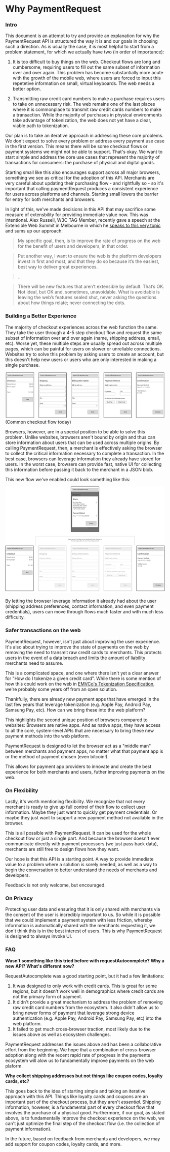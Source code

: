# Why PaymentRequest

### Intro

This document is an attempt to try and provide an explanation for why the PaymentRequest API is structured the way it is and our goals in choosing such a direction. As is usually the case, it is most helpful to start from a problem statement, for which we actually have two (in order of importance):

1. It is too difficult to buy things on the web. Checkout flows are long and cumbersome, requiring users to fill out the same subset of information over and over again. This problem has become substantially more acute with the growth of the mobile web, where users are forced to input this repetetive information on small, virtual keyboards. The web needs a better option.

2. Transmitting raw credit card numbers to make a purchase requires users to take on unnecessary risk. The web remains one of the last places where it is commonplace to transmit raw credit cards numbers to make a transaction. While the majority of purchases in physical environments take advantage of tokenization, the web does not yet have a clear, viable path to tokenization. 

Our plan is to take an iterative approach in addressing these core problems. We don't expect to solve every problem or address every payment use case in the first version. This means there will be some checkout flows or payment systems we might not be able to support. That's okay. We want to start simple and address the core use cases that represent the majority of transactions for consumers: the purchase of physical and digital goods.

Starting small like this also encourages support across all major browsers, something we see as critical for the adoption of this API. Merchants are very careful about updating their purchasing flow - and rightfully so - so it's important that calling paymentRequest produces a consistent experience for users across platforms and channels. Starting small lowers the barrier for entry for both merchants and browsers.

In light of this, we've made decisions in this API that may sacrifice some measure of extensbility for providing immediate value now. This was intentional. Alex Russell, W3C TAG Member, recently gave a speech at the Extensible Web Summit in Melbourne in which he [speaks to this very topic](https://infrequently.org/2016/01/ews-melbourne/) and sums up our approach:

> My specific goal, then, is to improve the rate of progress on the web for the benefit of users and developers, in that order.

> Put another way, I want to ensure the web is the platform developers invest in first and most, and that they do so because it’s the easiest, best way to deliver great experiences.

> ...

> There will be new features that aren’t extensible by default. That’s OK. Not ideal, but OK and, sometimes, unavoidable. What is avoidable is leaving the web’s features sealed shut, never asking the questions about how things relate; never connecting the dots.

### Building a Better Experience

The majority of checkout experiences across the web function the same. They take the user through a 4-5 step checkout flow and request the same subset of information over and over again (name, shipping address, email, etc). Worse yet, these multiple steps are usually spread out across multiple pages, which can be painful for users on slower or unreliable connections. Websites try to solve this problem by asking users to create an account, but this doesn't help new users or users who are only interested in making a single purchase.

![Current standard checkout flow](./images/standard-checkout-flow.png)
(Common checkout flow today)

Browsers, however, are in a special position to be able to solve this problem. Unlike websites, browsers aren't bound by origin and thus can store information about users that can be used across multiple origins. By calling PaymentRequest, then, a merchant is effectively asking the browser to collect the critical information necessary to complete a transaction. In the best case, browsers can leverage information they already have stored for users. In the worst case, browsers can provide fast, native UI for collecting this information before passing it back to the merchant in a JSON blob.

This new flow we've enabled could look something like this:

![Current standard checkout flow](./images/new-checkout-flow.png)

By letting the browser leverage information it already had about the user (shipping address preferences, contact information, and even payment credentials), users can move through flows much faster and with much less difficulty.

### Safer transactions on the web

PaymentRequest, however, isn't just about improving the user experience. It's also about trying to improve the state of payments on the web by removing the need to transmit raw credit cards to merchants. This protects users in the event of a data breach and limits the amount of liability merchants need to assume.

This is a complicated space, and one where there isn't yet a clear answer for "How do I tokenize a given credit card". While there is some mention of how this could work on the web in [EMVCo's Tokenization Specification](https://www.emvco.com/specifications.aspx?id=263), we're probably some years off from an open solution.

Thankfully, there are already new payment apps that have emerged in the last few years that leverage tokenization (e.g. Apple Pay, Android Pay, Samsung Pay, etc). How can we bring these into the web platform?

This highlights the second unique position of browsers compared to websites: Browsers are native apps. And as native apps, they have access to all the core, system-level APIs that are necessary to bring these new payment methods into the web platform.

PaymentRequest is designed to let the browser act as a "middle man" between merchants and payment apps, no matter what that payment app is or the method of payment chosen (even bitcoin!).

This allows for payment app providers to innovate and create the best experience for both merchants and users, futher improving payments on the web.

### On Flexibility

Lastly, it's worth mentioning flexibility. We recognize that not every merchant is ready to give up full control of their flow to collect user information. Maybe they just want to quickly get payment credentials. Or maybe they just want to support a new payment method not available in the browser.

This is all possible with PaymentRequest. It can be used for the whole checkout flow or just a single part. And because the browser doesn't ever communicate directly with payment processors (we just pass back data), merchants are still free to design flows how they want.

Our hope is that this API is a starting point. A way to provide immediate value to a problem where a solution is sorely needed, as well as a way to begin the conversation to better understand the needs of merchants and developers.

Feedback is not only welcome, but encouraged.

### On Privacy

Protecting user data and ensuring that it is only shared with merchants via the consent of the user is incredibly important to us. So while it is possible that we could implement a payment system with less friction, whereby information is automatically shared with the merchants requesting it, we don't think this is in the best interest of users. This is why PaymentRequest is designed to always invoke UI.

### FAQ

**Wasn't something like this tried before with requestAutocomplete? Why a new API? What's different now?**

RequestAutocomplete was a good starting point, but it had a few limitations:

1. It was designed to only work with credit cards. This is great for some regions, but it doesn't work well in demographics where credit cards are not the primary form of payment.
2. It didn't provide a great mechanism to address the problem of removing raw credit card numbers from the ecosystem. It also didn't allow us to bring newer forms of payment that leverage strong device authentication (e.g. Apple Pay, Android Pay, Samsung Pay, etc) into the web platform.
3. It failed to get much cross-browser traction, most likely due to the issues above as well as ecosystem challenges.

PaymentRequest addresses the issues above and has been a collaborative effort from the beginning. We hope that a combination of cross-browser adoption along with the recent rapid rate of progress in the payments ecosystem will alow us to fundamentally improve payments on the web plaform.

**Why collect shipping addresses but not things like coupon codes, loyalty cards, etc?**

This goes back to the idea of starting simple and taking an iterative approach with this API. Things like loyalty cards and coupons are an important part of the checkout process, but they aren't *essential.* Shipping information, however, is a fundamental part of every checkout flow that involves the purchase of a physical good. Furthermore, if our goal, as stated above, is to fundamentally improve the checkout experience on the web, we can't just optimize the final step of the checkout flow (i.e. the collection of payment information).

In the future, based on feedback from merchants and developers, we may add support for coupon codes, loyalty cards, and more.
